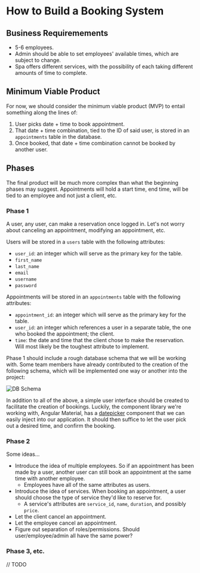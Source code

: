 # How to Build a Booking System

## Business Requiremements

- 5-6 employees.
- Admin should be able to set employees' available times, which are subject to change.
- Spa offers different services, with the possibility of each taking different amounts of time to complete.

## Minimum Viable Product

For now, we should consider the minimum viable product (MVP) to entail something along the lines of:

1. User picks date + time to book appointment.
2. That date + time combination, tied to the ID of said user, is stored in an `appointments` table in the database.
3. Once booked, that date + time combination cannot be booked by another user.

## Phases

The final product will be much more complex than what the beginning phases may suggest. Appointments will hold a start time, end time, will be tied to an employee and not just a client, etc.

### Phase 1

A user, any user, can make a reservation once logged in. Let's not worry about canceling an appointment, modifying an appointment, etc.

Users will be stored in a `users` table with the following attributes:

- `user_id`: an integer which will serve as the primary key for the table.
- `first_name`
- `last_name`
- `email`
- `username`
- `password`

Appointments will be stored in an `appointments` table with the following attributes:

- `appointment_id`: an integer which will serve as the primary key for the table.
- `user_id`: an integer which references a user in a separate table, the one who booked the appointment; the client.
- `time`: the date and time that the client chose to make the reservation. Will most likely be the toughest attribute to implement.

Phase 1 should include a rough database schema that we will be working with. Some team members have already contributed to the creation of the following schema, which will be implemented one way or another into the project:

![DB Schema](https://camo.githubusercontent.com/317978086211581ee8e14c3c98cecb2cbdcbaecc/68747470733a2f2f692e696d6775722e636f6d2f6c684879364d472e706e67)

In addition to all of the above, a simple user interface should be created to facilitate the creation of bookings. Luckily, the component library we're working with, Angular Material, has a [datepicker](https://material.angular.io/components/datepicker/overview) component that we can easily inject into our application. It should then suffice to let the user pick out a desired time, and confirm the booking.

### Phase 2

Some ideas...

- Introduce the idea of multiple employees. So if an appointment has been made by a user, another user can still book an appointment at the same time with another employee.
    - Employees have all of the same attributes as users.
- Introduce the idea of services. When booking an appointment, a user should choose the type of service they'd like to reserve for.
    - A service's attributes are `service_id`, `name`, `duration`, and possibly `price`.
- Let the client cancel an appointment.
- Let the employee cancel an appointment.
- Figure out separation of roles/permissions. Should user/employee/admin all have the same power?

### Phase 3, etc.

// TODO
